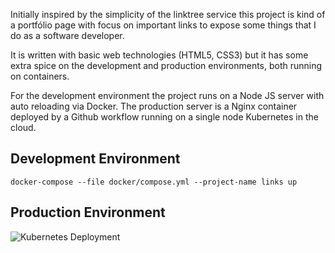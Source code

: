 Initially inspired by the simplicity of the linktree service this project is kind of a portfólio page with focus on important links to expose some things that I do as a software developer.

It is written with basic web technologies (HTML5, CSS3) but it has some extra spice on the development and production environments, both running on containers.

For the development environment the project runs on a Node JS server with auto reloading via Docker. The production server is a Nginx container deployed by a Github workflow running on a single node Kubernetes in the cloud.

## Development Environment

```shell
docker-compose --file docker/compose.yml --project-name links up
```

## Production Environment

![Kubernetes Deployment](https://github.com/joaorodriguesjr/links/actions/workflows/deployment.yml/badge.svg)
